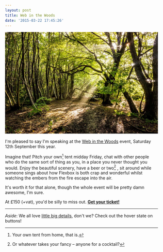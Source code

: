 ```yaml
---
layout: post
title: Web in the Woods
date: '2015-03-22 17:45:26'
---
```


![the woods](/images/Unknown.jpeg)

I'm pleased to say I'm speaking at the [Web in the Woods](http://www.webinthewoods.co.uk) event, Saturday 12th September this year.

Imagine that! Pitch your own[^1] tent midday Friday, chat with other people who do the same sort of thing as you, in a place you never thought you would. Enjoy the beautiful scenery, have a beer or two[^2] , sit around while someone sings about how Flexbox is both crap and wonderful whilst watching the embers from the fire escape into the air.

It's worth it for that alone, though the whole event will be pretty damn awesome, I'm sure.

At £150 (+vat), you'd be silly to miss out. **[Get your ticket!](http://www.webinthewoods.co.uk)**

---

_Aside_: We all love [little big details](http://littlebigdetails.com), don't we? Check out the hover state on buttons!

[^1]: Your own tent from home, that is.
[^2]: Or whatever takes your fancy – anyone for a cocktail?